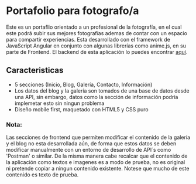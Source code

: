 # Portafolio para fotografo/a

Este es un portaflio orientado a un profesional de la fotografía, en el cual este podrá subir sus mejores fotografías ademas de contar con un espacio para compartir experiencias. Esta desarrollado con el framework de JavaScript Angular en conjunto con algunas librerías como anime.js, en su parte de Frontend. El backend de esta aplicación lo puedes encontrar  [aquí](https://github.com/JohnGomezDev/phot_portfolio-API.git).

## Caracteristicas
- 5 secciones (Inicio, Blog, Galería, Contacto, Información)
- Los datos del blog y la galería son tomados de una base de datos desde una API, sin embargo, datos como la sección de información podría implemetar esto sin ningun problema
- Diseño mobile first, maquetado con HTML5 y CSS puro

### Nota:
Las secciones de frontend que permiten modificar el contenido de la galería y el blog no esta desarrollada aún, de forma que estos datos se deben modificar manualmente con un entorno de desarrollo de API´s como 'Postman' o similar.
De la misma manera cabe recalcar que el contenido de la aplicación como textos e imagenes es a modo de prueba, no es original ni pretende copiar a ningun contenido existente. Notese que mucho de este contenido es texto de prueba.
